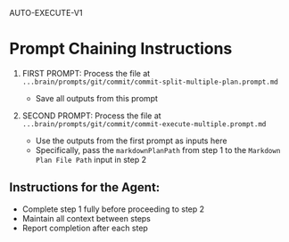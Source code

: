 AUTO-EXECUTE-V1

# Prompt Chaining Instructions

1. FIRST PROMPT: Process the file at `...brain/prompts/git/commit/commit-split-multiple-plan.prompt.md`
   - Save all outputs from this prompt

2. SECOND PROMPT: Process the file at `...brain/prompts/git/commit/commit-execute-multiple.prompt.md`
   - Use the outputs from the first prompt as inputs here
   - Specifically, pass the `markdownPlanPath` from step 1 to the `Markdown Plan File Path` input in step 2

## Instructions for the Agent:
- Complete step 1 fully before proceeding to step 2
- Maintain all context between steps
- Report completion after each step